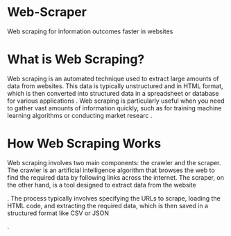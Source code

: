 # Web-Scraper
Web scraping for information outcomes faster in websites 


# What is Web Scraping?

Web scraping is an automated technique used to extract large amounts of data from websites. This data is typically unstructured and in HTML format, which is then converted into structured data in a spreadsheet or database for various applications
. Web scraping is particularly useful when you need to gather vast amounts of information quickly, such as for training machine learning algorithms or conducting market researc
.

# How Web Scraping Works

Web scraping involves two main components: the crawler and the scraper. The crawler is an artificial intelligence algorithm that browses the web to find the required data by following links across the internet. The scraper, on the other hand, is a tool designed to extract data from the website

. The process typically involves specifying the URLs to scrape, loading the HTML code, and extracting the required data, which is then saved in a structured format like CSV or JSON

.
